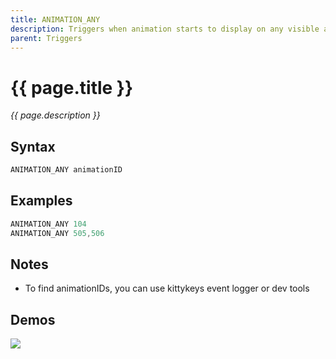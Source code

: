 ```yaml
---
title: ANIMATION_ANY
description: Triggers when animation starts to display on any visible actor
parent: Triggers
---
```


# {{ page.title }}

_{{ page.description }}_

## Syntax

```java
ANIMATION_ANY animationID 
```

## Examples

```java
ANIMATION_ANY 104
ANIMATION_ANY 505,506
```

## Notes

- To find animationIDs, you can use kittykeys event logger or dev tools

## Demos

![](https://i.imgur.com/5h9rGHn.gif)


